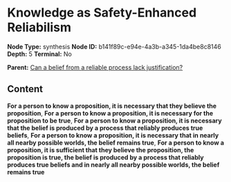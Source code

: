 # Knowledge as Safety-Enhanced Reliabilism

**Node Type:** synthesis
**Node ID:** b141f89c-e94e-4a3b-a345-1da4be8c8146
**Depth:** 5
**Terminal:** No

**Parent:** [Can a belief from a reliable process lack justification?](can-a-belief-from-a-reliable-process-lack-justification-antithesis-36048d97-a59f-43bd-97c2-be0587e394b2.md)

## Content

**For a person to know a proposition, it is necessary that they believe the proposition**, **For a person to know a proposition, it is necessary for the proposition to be true**, **For a person to know a proposition, it is necessary that the belief is produced by a process that reliably produces true beliefs**, **For a person to know a proposition, it is necessary that in nearly all nearby possible worlds, the belief remains true**, **For a person to know a proposition, it is sufficient that they believe the proposition, the proposition is true, the belief is produced by a process that reliably produces true beliefs and in nearly all nearby possible worlds, the belief remains true**
